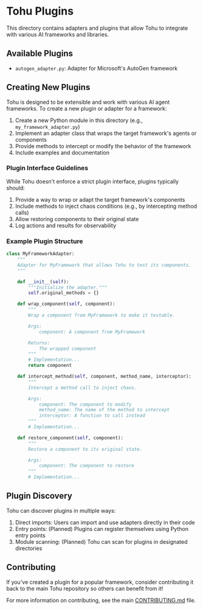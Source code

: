 # Tohu Plugins

This directory contains adapters and plugins that allow Tohu to integrate with various AI frameworks and libraries.

## Available Plugins

- `autogen_adapter.py`: Adapter for Microsoft's AutoGen framework

## Creating New Plugins

Tohu is designed to be extensible and work with various AI agent frameworks. To create a new plugin or adapter for a framework:

1. Create a new Python module in this directory (e.g., `my_framework_adapter.py`)
2. Implement an adapter class that wraps the target framework's agents or components
3. Provide methods to intercept or modify the behavior of the framework
4. Include examples and documentation

### Plugin Interface Guidelines

While Tohu doesn't enforce a strict plugin interface, plugins typically should:

1. Provide a way to wrap or adapt the target framework's components
2. Include methods to inject chaos conditions (e.g., by intercepting method calls)
3. Allow restoring components to their original state
4. Log actions and results for observability

### Example Plugin Structure

```python
class MyFrameworkAdapter:
    """
    Adapter for MyFramework that allows Tohu to test its components.
    """

    def __init__(self):
        """Initialize the adapter."""
        self.original_methods = {}

    def wrap_component(self, component):
        """
        Wrap a component from MyFramework to make it testable.

        Args:
            component: A component from MyFramework

        Returns:
            The wrapped component
        """
        # Implementation...
        return component

    def intercept_method(self, component, method_name, interceptor):
        """
        Intercept a method call to inject chaos.

        Args:
            component: The component to modify
            method_name: The name of the method to intercept
            interceptor: A function to call instead
        """
        # Implementation...

    def restore_component(self, component):
        """
        Restore a component to its original state.

        Args:
            component: The component to restore
        """
        # Implementation...
```

## Plugin Discovery

Tohu can discover plugins in multiple ways:

1. Direct imports: Users can import and use adapters directly in their code
2. Entry points: (Planned) Plugins can register themselves using Python entry points
3. Module scanning: (Planned) Tohu can scan for plugins in designated directories

## Contributing

If you've created a plugin for a popular framework, consider contributing it back to the main Tohu repository so others can benefit from it!

For more information on contributing, see the main [CONTRIBUTING.md](../../CONTRIBUTING.md) file.
